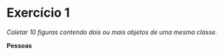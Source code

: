 
# Exercício 1 
_Coletar 10 figuras contendo dois ou mais objetos de uma mesma classe._

**Pessoas**



